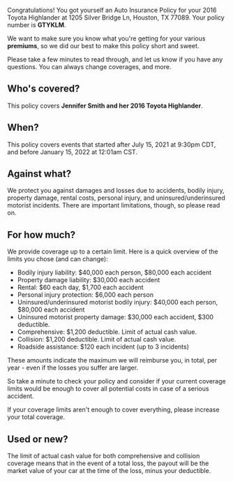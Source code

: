Congratulations! You got yourself an Auto Insurance Policy for your 2016 Toyota Highlander at 1205 Silver Bridge Ln, Houston, TX 77089. Your policy number is **GTYKLM**.

We want to make sure you know what you're getting for your various **premiums**, so we did our best to make this policy short and sweet.

Please take a few minutes to read through, and let us know if you have any questions. You can always change coverages, and more.

## Who's covered?
This policy covers **Jennifer Smith and her 2016 Toyota Highlander**.

## When?
This policy covers events that started after July 15, 2021 at 9:30pm CDT, and before January 15, 2022 at 12:01am CST.

## Against what?
We protect you against damages and losses due to accidents, bodily injury, property damage, rental costs, personal injury, and uninsured/underinsured motorist incidents. There are important limitations, though, so please read on.

## For how much?
We provide coverage up to a certain limit. Here is a quick overview of the limits you chose (and can change):

- Bodily injury liability: $40,000 each person, $80,000 each accident
- Property damage liability: $30,000 each accident
- Rental: $60 each day, $1,700 each accident
- Personal injury protection: $6,000 each person
- Uninsured/underinsured motorist bodily injury: $40,000 each person, $80,000 each accident
- Uninsured motorist property damage: $30,000 each accident, $300 deductible.
- Comprehensive: $1,200 deductible. Limit of actual cash value.
- Collision: $1,200 deductible. Limit of actual cash value.
- Roadside assistance: $120 each incident (up to 3 incidents)

These amounts indicate the maximum we will reimburse you, in total, per year - even if the losses you suffer are larger.

So take a minute to check your policy and consider if your current coverage limits would be enough to cover all potential costs in case of a serious accident.

If your coverage limits aren't enough to cover everything, please increase your total coverage.

## Used or new?
The limit of actual cash value for both comprehensive and collision coverage means that in the event of a total loss, the payout will be the market value of your car at the time of the loss, minus your deductible.